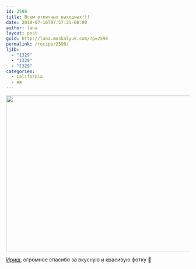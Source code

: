 ```yaml
---
id: 2598
title: Всем отличных выходных!!!
date: 2010-07-16T07:57:21-08:00
author: lana
layout: post
guid: http://lana.moskalyuk.com/?p=2598
permalink: /recipe/2598/
ljID:
  - "1329"
  - "1329"
  - "1329"
categories:
  - California
  - жж
---
```

<img loading="lazy" class="alignnone" title="cheesecake" src="http://farm5.static.flickr.com/4077/4797819303_e56083c128_z.jpg" alt="" width="640" height="426" />

[Ириш](http://irina-rybenko.livejournal.com/), огромное спасибо за вкусную и красивую фотку 🙂